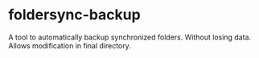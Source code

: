 # foldersync-backup
A tool to automatically backup synchronized folders. Without losing data. Allows modification in final directory. 
